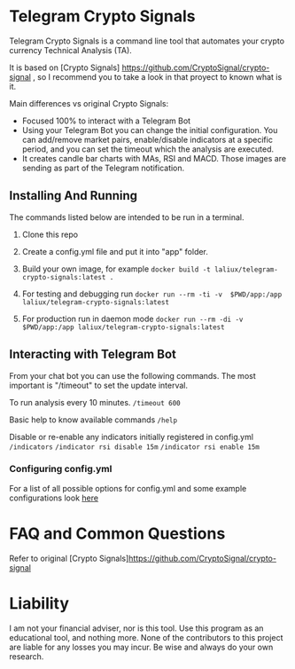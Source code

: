 # Telegram Crypto Signals

Telegram Crypto Signals is a command line tool that automates your crypto currency Technical Analysis (TA).

It is based on [Crypto Signals] https://github.com/CryptoSignal/crypto-signal , so I recommend you to take a look in that proyect to known what is it.

Main differences vs original Crypto Signals:
- Focused 100% to interact with a Telegram Bot
- Using your Telegram Bot you can change the initial configuration. You can add/remove market pairs, enable/disable indicators at a specific period, and you can set the timeout which the analysis are executed.
- It creates candle bar charts with MAs, RSI and MACD. Those images are sending as part of the Telegram notification.

## Installing And Running
The commands listed below are intended to be run in a terminal.

1. Clone this repo

1. Create a config.yml file and put it into "app" folder.

1. Build your own image, for example `docker build -t laliux/telegram-crypto-signals:latest .`

1. For testing and debugging run `docker run --rm -ti -v  $PWD/app:/app laliux/telegram-crypto-signals:latest`

1. For production run in daemon mode `docker run --rm -di -v  $PWD/app:/app laliux/telegram-crypto-signals:latest`

## Interacting with Telegram Bot
From your chat bot you can use the following commands. The most important is "/timeout" to set the update interval.

To run analysis every 10 minutes.
`/timeout 600`

Basic help to know available commands
`/help`

Disable or re-enable any indicators initially registered in config.yml
`/indicators`
`/indicator rsi disable 15m`
`/indicator rsi enable 15m`

### Configuring config.yml

For a list of all possible options for config.yml and some example configurations look [here](docs/config.md)

# FAQ and Common Questions

Refer to original [Crypto Signals]https://github.com/CryptoSignal/crypto-signal

# Liability
I am not your financial adviser, nor is this tool. Use this program as an educational tool, and nothing more. None of the contributors to this project are liable for any losses you may incur. Be wise and always do your own research.

